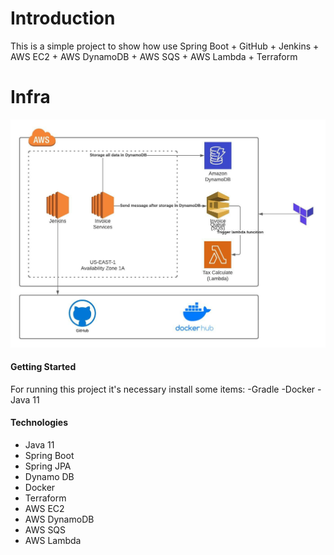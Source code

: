 # Introduction 
This is a simple project to show how use Spring Boot + GitHub + Jenkins + AWS EC2 + AWS DynamoDB + AWS SQS + AWS Lambda + Terraform

# Infra
![diagram](diagram.jpeg)

#### Getting Started
For running this project it's necessary install some items:
-Gradle
-Docker
-Java 11

#### Technologies
* Java 11
* Spring Boot
* Spring JPA
* Dynamo DB
* Docker
* Terraform
* AWS EC2
* AWS DynamoDB
* AWS SQS
* AWS Lambda